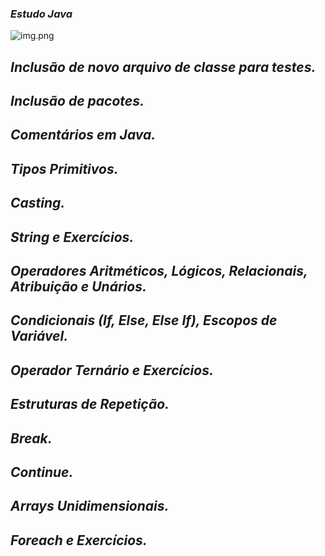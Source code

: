 ### *Estudo Java*

![img.png](img.png)

## *Inclusão de novo arquivo de classe para testes.*
## *Inclusão de pacotes.*
## *Comentários em Java.*
## *Tipos Primitivos.*
## *Casting.*
## *String e Exercícios.*
## *Operadores Aritméticos, Lógicos, Relacionais, Atribuição e Unários.*
## *Condicionais (If, Else, Else If), Escopos de Variável.*
## *Operador Ternário e Exercícios.*
## *Estruturas de Repetição.*
## *Break.*
## *Continue.*
## *Arrays Unidimensionais.*
## *Foreach e Exercícios.*